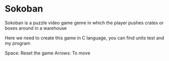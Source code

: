 # Sokoban
Sokoban is a puzzle video game genre in which the player pushes crates or boxes around in a warehouse  

Here we need to create this game in C language, you can find units test and my program

Space: Reset the game
Arrows: To move
